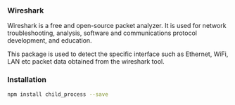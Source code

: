 ### Wireshark

Wireshark is a free and open-source packet analyzer. It is used for network troubleshooting, analysis, software and communications protocol development, and education.

This package is used to detect the specific interface such as Ethernet, WiFi, LAN etc packet data obtained from the wireshark tool.

### Installation

```bash
npm install child_process --save
```
